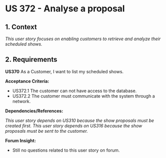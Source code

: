 # US 372 - Analyse a proposal

## 1. Context

*This user story focuses on enabling customers to retrieve and analyze their scheduled shows.*
## 2. Requirements

**US370** As a Customer, I want to list my scheduled shows.

**Acceptance Criteria:**

- US372.1 The customer can not have access to the database.
- US372.2 The customer must communicate with the system through a network.

**Dependencies/References:**

*This user story depends on US310 because the show proposals must be created first.*
*This user story depends on US316 because the show proposals must be sent to the customer.*

**Forum Insight:**

* Still no questions related to this user story on forum.

